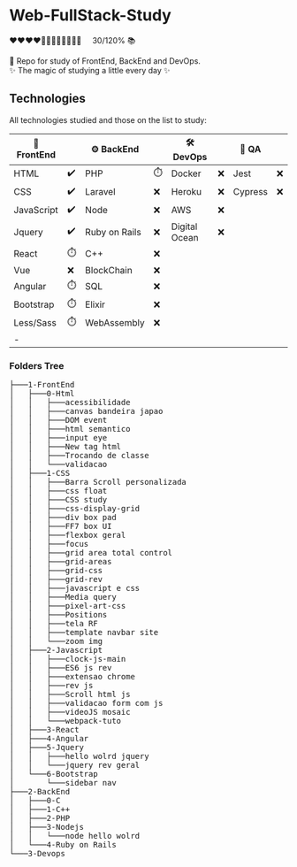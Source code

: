 # Web-FullStack-Study

<p>
❤❤❤❤🖤🖤🖤🖤🖤🖤🖤🖤 &nbsp&nbsp&nbsp 30/120% 📚 
</p>

:orange_book:	 Repo for study of FrontEnd, BackEnd and DevOps.<br>
:sparkles:  The magic of studying a little every day :sparkles:

## Technologies

All technologies studied and those on the list to study:

|🐤 FrontEnd |                      |⚙️  BackEnd    |           |🛠️ DevOps      |            |🧪 QA    |      |
| --------   | ----------           |--------------- |-----------|--------------- |---------  |----      |----- |
| HTML       |:heavy_check_mark:	  | PHP            |:stopwatch:| Docker         |:x:        |Jest      |:x:   |
| CSS        |:heavy_check_mark:    | Laravel        |:x:        | Heroku         |:x:        |Cypress   |:x:   |
| JavaScript |:heavy_check_mark:    | Node           |:x:        | AWS            |:x:        |          |      |
| Jquery     |:heavy_check_mark:    | Ruby on Rails  |:x:        | Digital Ocean  |:x:        |          |      |
| React      |:stopwatch:           | C++            |:x:        |                |           |          |      |
| Vue        |:x:                   | BlockChain     |:x:        |                |           |          |      |
| Angular    |:stopwatch:           | SQL            |:x:        |                |           |          |      |
| Bootstrap  |:stopwatch:           | Elixir         |:x:        |                |           |          |      |
| Less/Sass  |:stopwatch:           | WebAssembly    |:x:        |                |           |          |      |
| -          |                      |                |           |                |           |          |      |

### Folders Tree
<pre>
├───1-FrontEnd
│   ├───0-Html
│   │   ├───acessibilidade
│   │   ├───canvas bandeira japao
│   │   ├───DOM event
│   │   ├───html semantico
│   │   ├───input eye
│   │   ├───New tag html
│   │   ├───Trocando de classe
│   │   └───validacao
│   ├───1-CSS
│   │   ├───Barra Scroll personalizada
│   │   ├───css float
│   │   ├───CSS study
│   │   ├───css-display-grid
│   │   ├───div box pad
│   │   ├───FF7 box UI
│   │   ├───flexbox geral
│   │   ├───focus
│   │   ├───grid area total control
│   │   ├───grid-areas
│   │   ├───grid-css
│   │   ├───grid-rev
│   │   ├───javascript e css
│   │   ├───Media query
│   │   ├───pixel-art-css
│   │   ├───Positions
│   │   ├───tela RF
│   │   ├───template navbar site
│   │   └───zoom img
│   ├───2-Javascript
│   │   ├───clock-js-main
│   │   ├───ES6 js rev
│   │   ├───extensao chrome
│   │   ├───rev js
│   │   ├───Scroll html js
│   │   ├───validacao form com js
│   │   ├───videoJS mosaic
│   │   └───webpack-tuto
│   ├───3-React
│   ├───4-Angular
│   ├───5-Jquery
│   │   ├───hello wolrd jquery
│   │   └───jquery rev geral
│   └───6-Bootstrap
│       └───sidebar nav
├───2-BackEnd
│   ├───0-C
│   ├───1-C++
│   ├───2-PHP
│   ├───3-Nodejs
│   │   └───node hello wolrd
│   └───4-Ruby on Rails
└───3-Devops
